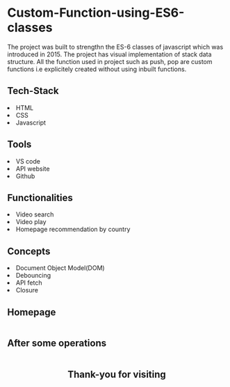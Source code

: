 # Custom-Function-using-ES6-classes
The project was built to strengthn the ES-6 classes of javascript which was introduced in 2015. The project has visual implementation of stack data structure. All the function used in project such as push, pop are custom functions i.e explicitely created without using inbuilt functions.



<h2>Tech-Stack</h2>
<li>HTML</li>
<li>CSS</li>
<li>Javascript</li>


<h2>Tools</h2>
<li>VS code</li>
<li>API website</li>
<li>Github</li>


<h2>Functionalities</h2>
<li>Video search</li>
<li>Video play</li>
<li>Homepage recommendation by country </li>


<h2>Concepts</h2>
<li>Document Object Model(DOM)</li>
<li>Debouncing</li>
<li>API fetch</li>
<li>Closure</li>


<h2>Homepage</h2>
<img src="" alt="">



<h2>After some operations</h2>
<img src="" alt="">









 <h2 style="text-align:center ;">Thank-you for visiting</h2>
